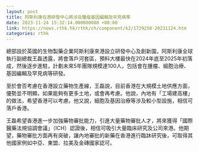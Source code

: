 ```yaml
---
layout: post
title: 阿斯利康在港研發中心將涉及腫瘤基因編輯及罕見病等
date: 2023-11-24 15:32:14.000000000 +08:00
link: https://news.rthk.hk/rthk/ch/component/k2/1729258-20231124.htm
categories: rthk
---
```


總部設於英國的生物製藥企業阿斯利康來港設立研發中心及創新園，阿斯利康全球執行副總裁王磊透露，將會落戶河套區，預料大樓最快在2024年底至2025年初落成，然後逐步進駐，計劃未來5年團隊規模達100人，包括會在腫瘤、細胞治療、基因編輯及罕見病等研發。

至於會否考慮在香港設立藥物生產線，王磊說，目前香港在大規模土地供應方面，優勢並不明顯，如果能夠有更多土地，或會再考慮。他說，內地有「工場建高樓」的做法，希望香港可以考慮。他又說，細胞及基因治療等涉及較小型設施，相信可落戶香港。

王磊希望香港進一步加強藥物審批能力，引進大量藥物審批人才，將來獲得「國際醫藥法規協調會議」（ICH）認證後，相信可吸引大量臨床研究及公司來港。他期望，藥物審批方面再有突破，讓內地審批的新藥在香港進行臨牀研究後，可取得其他國家例如中亞、東盟、拉美及金磚國家認可。
